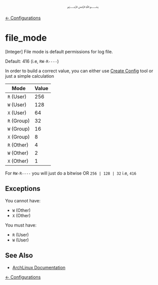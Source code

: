 <p align=center>
   ﷽
</p>

[← Configurations](/docs/CONFIGURATION.md)

# file_mode
[Integer] File mode is default permissions for log file.

Default: 416 (i.e, `RW-R----`)

In order to build a correct value, you can either use [Create Config](https://amrayn.github.io/residue/create-server-config?) tool or just a simple calculation

| **Mode** | **Value** |
|----------|-----------|
| `R` (User) | 256 |
| `W` (User) | 128 |
| `X` (User) | 64 |
| `R` (Group) | 32 |
| `W` (Group) | 16 |
| `X` (Group) | 8 |
| `R` (Other) | 4 |
| `W` (Other) | 2 |
| `X` (Other) | 1 |

For `RW-R----` you will just do a bitwise OR `256 | 128 | 32` i.e, `416`

## Exceptions
You cannot have:
 * `W` (Other)
 * `X` (Other)
 
You must have:
 * `R` (User)
 * `W` (User)

## See Also
 * [ArchLinux Documentation](https://wiki.archlinux.org/index.php/File_permissions_and_attributes)

[← Configurations](/docs/CONFIGURATION.md)

